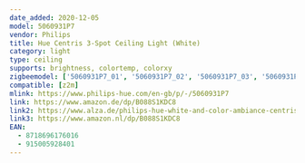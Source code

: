 ```yaml
---
date_added: 2020-12-05
model: 5060931P7
vendor: Philips
title: Hue Centris 3-Spot Ceiling Light (White)
category: light
type: ceiling
supports: brightness, colortemp, colorxy
zigbeemodel: ['5060931P7_01', '5060931P7_02', '5060931P7_03', '5060931P7_04']
compatible: [z2m]
mlink: https://www.philips-hue.com/en-gb/p/-/5060931P7
link: https://www.amazon.de/dp/B088S1KDC8
link2: https://www.alza.de/philips-hue-white-and-color-ambiance-centris 
link3: https://www.amazon.nl/dp/B088S1KDC8
EAN: 
  - 8718696176016
  - 915005928401
---
```

